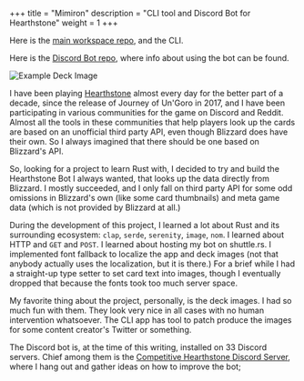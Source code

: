 +++
title = "Mimiron"
description = "CLI tool and Discord Bot for Hearthstone"
weight = 1
+++

Here is the [main workspace repo](https://github.com/asibahi/mimiron), and the CLI.

Here is the [Discord Bot repo](https://github.com/asibahi/mimiron/tree/master/mimiron_bot), where info about using the bot can be found.

![Example Deck Image](../deckimagewide.png)

I have been playing [Hearthstone](https://hearthstone.blizzard.com/en-us) almost every day for the better part of a decade, since the release of Journey of Un'Goro in 2017, and I have been participating in various communities for the game on Discord and Reddit. Almost all the tools in these communities that help players look up the cards are based on an unofficial third party API, even though Blizzard does have their own. So I always imagined that there should be one based on Blizzard's API.

So, looking for a project to learn Rust with, I decided to try and build the Hearthstone Bot I always wanted, that looks up the data directly from Blizzard. I mostly succeeded, and I only fall on third party API for some odd omissions in Blizzard's own (like some card thumbnails) and meta game data (which is not provided by Blizzard at all.)

During the development of this project, I learned a lot about Rust and its surrounding ecosystem: `clap`, `serde`, `serenity`, `image`, `nom`. I learned about HTTP and `GET` and `POST`. I learned about hosting my bot on shuttle.rs. I implemented font fallback to localize the app and deck images (not that anybody actually uses the localization, but it is there.) For a brief while I had a straight-up type setter to set card text into images, though I eventually dropped that because the fonts took too much server space.

My favorite thing about the project, personally, is the deck images. I had so much fun with them. They look very nice in all cases with no human intervention whatsoever. The CLI app has tool to patch produce the images for some content creator's Twitter or something. 

The Discord bot is, at the time of this writing, installed on 33 Discord servers. Chief among them is the [Competitive Hearthstone Discord Server](https://www.reddit.com/r/CompetitiveHS/), where I hang out and gather ideas on how to improve the bot;

